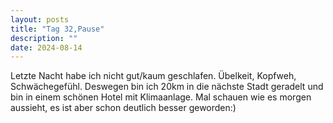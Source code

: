 ```yaml
---
layout: posts
title: "Tag 32,Pause"
description: ""
date: 2024-08-14
---
```

Letzte Nacht habe ich nicht gut/kaum geschlafen. Übelkeit, Kopfweh, Schwächegefühl. Deswegen bin ich 20km in die nächste Stadt geradelt und bin in einem schönen Hotel mit Klimaanlage. Mal schauen wie es morgen aussieht, es ist aber schon deutlich besser geworden:)